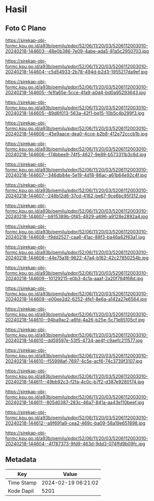 # Hasil

## Foto C Plano

https://sirekap-obj-formc.kpu.go.id/a93b/pemilu/pdpr/52/06/11/20/03/5206112003010-20240218-144603--48e0b386-7e09-4abe-ada5-81a5c2950703.jpg

https://sirekap-obj-formc.kpu.go.id/a93b/pemilu/pdpr/52/06/11/20/03/5206112003010-20240218-144604--c5d54933-2b78-494d-b2d3-1955217da9ef.jpg

https://sirekap-obj-formc.kpu.go.id/a93b/pemilu/pdpr/52/06/11/20/03/5206112003010-20240218-144605--fe1fa65e-5cce-4fa9-a0d4-bd0a95293643.jpg

https://sirekap-obj-formc.kpu.go.id/a93b/pemilu/pdpr/52/06/11/20/03/5206112003010-20240218-144605--89d6f013-563a-42f1-be15-10b5c4b299f3.jpg

https://sirekap-obj-formc.kpu.go.id/a93b/pemilu/pdpr/52/06/11/20/03/5206112003010-20240218-144606--45e9aace-dea0-4cce-b2b8-412e72cccb1b.jpg

https://sirekap-obj-formc.kpu.go.id/a93b/pemilu/pdpr/52/06/11/20/03/5206112003010-20240218-144606--f74bbee9-74f5-4627-9e89-b573311b3c6d.jpg

https://sirekap-obj-formc.kpu.go.id/a93b/pemilu/pdpr/52/06/11/20/03/5206112003010-20240218-144607--346db84e-5e19-4d18-86ac-a61b64e92c4f.jpg

https://sirekap-obj-formc.kpu.go.id/a93b/pemilu/pdpr/52/06/11/20/03/5206112003010-20240218-144607--248b12d6-37cd-4162-be67-9ce6bc95f312.jpg

https://sirekap-obj-formc.kpu.go.id/a93b/pemilu/pdpr/52/06/11/20/03/5206112003010-20240218-144607--b915389b-0f45-4929-a696-a9128e2892a4.jpg

https://sirekap-obj-formc.kpu.go.id/a93b/pemilu/pdpr/52/06/11/20/03/5206112003010-20240218-144608--f9dd2527-caa6-41ac-88f3-ba46a62f63a1.jpg

https://sirekap-obj-formc.kpu.go.id/a93b/pemilu/pdpr/52/06/11/20/03/5206112003010-20240218-144608--44e75a18-9622-47a4-b162-42c27850254b.jpg

https://sirekap-obj-formc.kpu.go.id/a93b/pemilu/pdpr/52/06/11/20/03/5206112003010-20240218-144609--10129215-e0b3-4c1a-aaaf-2a20f764f68d.jpg

https://sirekap-obj-formc.kpu.go.id/a93b/pemilu/pdpr/52/06/11/20/03/5206112003010-20240218-144609--e00ee2d2-6252-4fe1-8e6a-a142a27e6564.jpg

https://sirekap-obj-formc.kpu.go.id/a93b/pemilu/pdpr/52/06/11/20/03/5206112003010-20240218-144610--94ba9ac2-a6fd-4a26-b25e-5c71e85105cf.jpg

https://sirekap-obj-formc.kpu.go.id/a93b/pemilu/pdpr/52/06/11/20/03/5206112003010-20240218-144610--dd59597e-53f5-4734-ae4f-c9aefc211577.jpg

https://sirekap-obj-formc.kpu.go.id/a93b/pemilu/pdpr/52/06/11/20/03/5206112003010-20240218-144610--f55998af-7697-4c5e-acf6-74c3739f3107.jpg

https://sirekap-obj-formc.kpu.go.id/a93b/pemilu/pdpr/52/06/11/20/03/5206112003010-20240218-144611--49bb92c3-f2fa-4c0c-b7f2-d387e9280174.jpg

https://sirekap-obj-formc.kpu.go.id/a93b/pemilu/pdpr/52/06/11/20/03/5206112003010-20240218-144611--805d0387-283c-46a7-841a-aa43e110beef.jpg

https://sirekap-obj-formc.kpu.go.id/a93b/pemilu/pdpr/52/06/11/20/03/5206112003010-20240218-144612--a9f691a9-cea2-469c-ba09-58a19e651898.jpg

https://sirekap-obj-formc.kpu.go.id/a93b/pemilu/pdpr/52/06/11/20/03/5206112003010-20240218-144604--4f787373-9fd9-463d-9dd3-074ffd9b09fc.jpg


## Metadata

| Key        | Value               |
| ---------- | ------------------- |
| Time Stamp | 2024-02-19 06:21:02 |
| Kode Dapil | 5201                |



